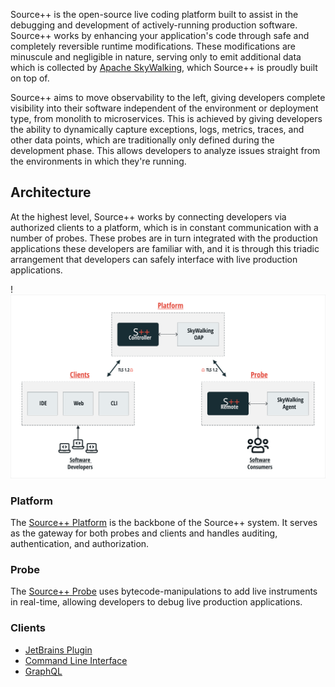 Source++ is the open-source live coding platform built to assist in the debugging and development of actively-running production software.
Source++ works by enhancing your application's code through safe and completely reversible runtime modifications. These modifications are minuscule and negligible in nature, serving only to emit additional data which is collected by [Apache SkyWalking](https://skywalking.apache.org), which Source++ is proudly built on top of.

Source++ aims to move observability to the left, giving developers complete visibility into their software independent
of the environment or deployment type, from monolith to microservices. This is achieved by giving developers the ability
to dynamically capture exceptions, logs, metrics, traces, and other data points, which are traditionally only defined during the
development phase. This allows developers to analyze issues straight from the environments in which they're running.

## Architecture

At the highest level, Source++ works by connecting developers via authorized clients to a platform, which is in constant
communication with a number of probes. These probes are in turn integrated with the production applications these developers are
familiar with, and it is through this triadic arrangement that developers can safely interface with live production applications.

!![](assets/diagrams/spp-architecture.svg)

### Platform

The [Source++ Platform](technology/platform/) is the backbone of the Source++ system. It serves
as the gateway for both probes and clients and handles auditing, authentication, and authorization.

### Probe

The [Source++ Probe](technology/probes/) uses bytecode-manipulations to add live instruments in real-time, allowing developers to debug live production applications.

### Clients

- [JetBrains Plugin](technology/clients/jetbrains-plugin.md)
- [Command Line Interface](technology/clients/cli/)
- [GraphQL](technology/platform/apis/graphql.md)

